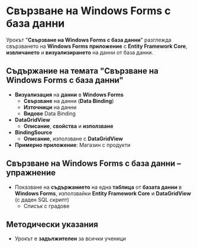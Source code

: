 # Свързване на Windows Forms с база данни

Урокът "**Свързване на Windows Forms с база данни**" разглежда свързването на **Windows Forms приложение** с **Entity Framework Core**, **извличането** и **визуализирането** на данни от база данни.

## Съдържание на темата "Свързване на Windows Forms с база данни"
 - **​Визуализация** на **данни** в **Windows Forms**
   - **Свързване** на данни (**Data Binding**)
   - **Източници** на данни
   - **Видове** Data Binding
 - **​DataGridView**
   - **Описание**, **свойства** и **използване**
 - **BindingSource**
   - **Описание**, използване с **DataGridView** 
 - **Примерно приложение**: Магазин с продукти

## Свързване на Windows Forms с база данни – упражнениe
  - Показване на **съдържанието** на една **таблица** от **базата данни** в **Windows Forms**, използвайки **Entity Framework Core** и **DataGridView** (с даден SQL скрипт)
    - Списък с градове

## Методически указания
  - Урокът е **задължителен** за всички ученици
